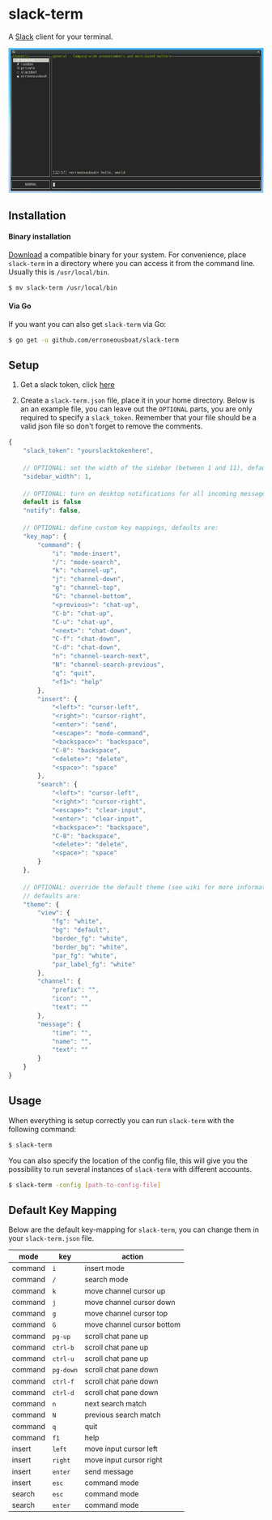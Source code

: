 slack-term
==========

A [Slack](https://slack.com) client for your terminal.

![Screenshot](/screenshot.png?raw=true)

Installation
------------

#### Binary installation

[Download](https://github.com/erroneousboat/slack-term/releases) a
compatible binary for your system. For convenience, place `slack-term` in a
directory where you can access it from the command line. Usually this is
`/usr/local/bin`.

```bash
$ mv slack-term /usr/local/bin
```

#### Via Go

If you want you can also get `slack-term` via Go:

```bash
$ go get -u github.com/erroneousboat/slack-term
```

Setup
-----

1. Get a slack token, click [here](https://api.slack.com/docs/oauth-test-tokens) 

2. Create a `slack-term.json` file, place it in your home directory. Below is
   an an example file, you can leave out the `OPTIONAL` parts, you are only
   required to specify a `slack_token`. Remember that your file should be
   a valid json file so don't forget to remove the comments.

```javascript
{
    "slack_token": "yourslacktokenhere",

    // OPTIONAL: set the width of the sidebar (between 1 and 11), default is 1
    "sidebar_width": 1,

    // OPTIONAL: turn on desktop notifications for all incoming messages,
    default is false
    "notify": false,

    // OPTIONAL: define custom key mappings, defaults are:
    "key_map": {
        "command": {
            "i": "mode-insert",
            "/": "mode-search",
            "k": "channel-up",
            "j": "channel-down",
            "g": "channel-top",
            "G": "channel-bottom",
            "<previous>": "chat-up",
            "C-b": "chat-up",
            "C-u": "chat-up",
            "<next>": "chat-down",
            "C-f": "chat-down",
            "C-d": "chat-down",
            "n": "channel-search-next",
            "N": "channel-search-previous",
            "q": "quit",
            "<f1>": "help"
        },
        "insert": {
            "<left>": "cursor-left",
            "<right>": "cursor-right",
            "<enter>": "send",
            "<escape>": "mode-command",
            "<backspace>": "backspace",
            "C-8": "backspace",
            "<delete>": "delete",
            "<space>": "space"
        },
        "search": {
            "<left>": "cursor-left",
            "<right>": "cursor-right",
            "<escape>": "clear-input",
            "<enter>": "clear-input",
            "<backspace>": "backspace",
            "C-8": "backspace",
            "<delete>": "delete",
            "<space>": "space"
        }
    },

    // OPTIONAL: override the default theme (see wiki for more information),
    // defaults are:
    "theme": {
        "view": {
            "fg": "white",
            "bg": "default",
            "border_fg": "white",
            "border_bg": "white",
            "par_fg": "white",
            "par_label_fg": "white"
        },
        "channel": {
            "prefix": "",
            "icon": "",
            "text": ""
        },
        "message": {
            "time": "",
            "name": "",
            "text": ""
        }
    }
}
```

Usage
-----

When everything is setup correctly you can run `slack-term` with the following
command: 

```bash
$ slack-term
```

You can also specify the location of the config file, this will give you
the possibility to run several instances of `slack-term` with different
accounts.

```bash
$ slack-term -config [path-to-config-file]
```

Default Key Mapping
-------------------

Below are the default key-mapping for `slack-term`, you can change them
in your `slack-term.json` file.

| mode    | key       | action                     |
|---------|-----------|----------------------------|
| command | `i`       | insert mode                |
| command | `/`       | search mode                |
| command | `k`       | move channel cursor up     |
| command | `j`       | move channel cursor down   |
| command | `g`       | move channel cursor top    |
| command | `G`       | move channel cursor bottom |
| command | `pg-up`   | scroll chat pane up        |
| command | `ctrl-b`  | scroll chat pane up        |
| command | `ctrl-u`  | scroll chat pane up        |
| command | `pg-down` | scroll chat pane down      |
| command | `ctrl-f`  | scroll chat pane down      |
| command | `ctrl-d`  | scroll chat pane down      |
| command | `n`       | next search match          |
| command | `N`       | previous search match      |
| command | `q`       | quit                       |
| command | `f1`      | help                       |
| insert  | `left`    | move input cursor left     |
| insert  | `right`   | move input cursor right    |
| insert  | `enter`   | send message               |
| insert  | `esc`     | command mode               |
| search  | `esc`     | command mode               |
| search  | `enter`   | command mode               |
